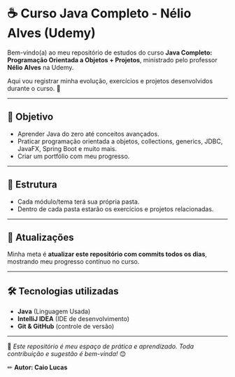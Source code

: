 # ☕ Curso Java Completo - Nélio Alves (Udemy)

Bem-vindo(a) ao meu repositório de estudos do curso **Java Completo: Programação Orientada a Objetos + Projetos**, ministrado pelo professor **Nélio Alves** na Udemy.  

Aqui vou registrar minha evolução, exercícios e projetos desenvolvidos durante o curso. 🚀

---

## 🎯 Objetivo
- Aprender Java do zero até conceitos avançados.  
- Praticar programação orientada a objetos, collections, generics, JDBC, JavaFX, Spring Boot e muito mais.  
- Criar um portfólio com meu progresso.  

---

## 📂 Estrutura
- Cada módulo/tema terá sua própria pasta.  
- Dentro de cada pasta estarão os exercícios e projetos relacionadas.  

---

## 🔄 Atualizações
Minha meta é **atualizar este repositório com commits todos os dias**, mostrando meu progresso contínuo no curso.  

---

## 🛠️ Tecnologias utilizadas
- **Java** (Linguagem Usada)
- **IntelliJ IDEA** (IDE de desenvolvimento)  
- **Git & GitHub** (controle de versão)  

---

📌 *Este repositório é meu espaço de prática e aprendizado. Toda contribuição e sugestão é bem-vinda!* 😊

✏ **Autor: Caio Lucas**